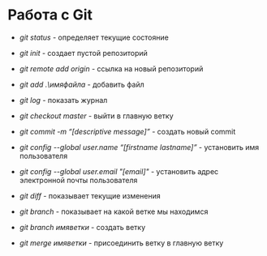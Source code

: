 # Работа c Git

- *git status* - определяет текущие состояние

- *git init* - создает пустой репозиторий 

- *git remote add origin* - ссылка на новый репозиторий 

- *git add .\имяфайла* - добавить файл

- *git log* - показать журнал 

- *git checkout master* - выйти в главную ветку 

- *git commit -m “[descriptive message]”* - создать новый commit

- *git config --global user.name “[firstname lastname]”* - установить имя пользователя

- *git config --global user.email "[email]"* - установить адрес электронной почты пользователя

- *git diff* - показывает текущие изменения

- *git branch* - показывает на какой ветке мы находимся 

- *git branch имяветки* - создать ветку

- *git merge имяветки* - присоединить ветку в главную ветку